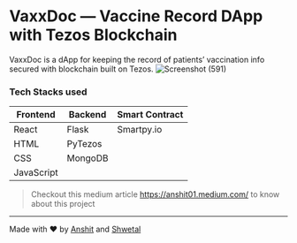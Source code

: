 # VaxxDoc — Vaccine Record DApp with Tezos Blockchain
 VaxxDoc is a dApp for keeping the record of patients’ vaccination info secured with blockchain built on Tezos.
![Screenshot (591)](https://user-images.githubusercontent.com/57187745/113286333-ad838b00-9309-11eb-8142-67cf0df9dca9.png)

### Tech Stacks used
Frontend | Backend | Smart Contract
-------- | ------- | --------------
React | Flask | Smartpy.io
HTML | PyTezos | 
CSS | MongoDB | 
JavaScript |  | 

> Checkout this medium article https://anshit01.medium.com/ to know about this project
-------------
Made with :heart:  by [Anshit](https://github.com/Anshit01) and [Shwetal](https://github.com/shwetalsoni)
